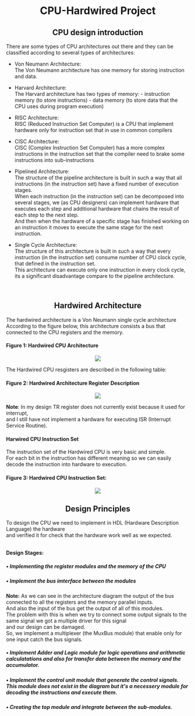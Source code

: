 # <h1 align = "center"> CPU-Hardwired Project </h1>

<h2 align="center"> CPU design introduction </h2>
There are some types of CPU architectures out there and they can be classified according to several types of architectures:

- <p>Von Neumann Architecture: <br>
  The Von Neumann architecture has one memory for storing instruction and data.</p>

- <p>Harvard Architecture: <br>
  The Harvard architecture has two types of memory:
  - instruction memory (to store instructions)
  - data memory (to store data that the CPU uses during program execution)</p>

- <p>RISC Architecture: <br>
  RISC (Reduced Instruction Set Computer) is a CPU that implement hardware only for instruction set that in use in common compilers</p>

- <p>CISC Architecture: <br>
  CISC (Complex Instruction Set Computer) has a more complex instructions in the instruction set that the compiler need to brake some instructions into sub-instructions</p>

- <p>Pipelined Architecture:<br>
  The structure of the pipeline architecture is built in such a way that all instructions (in the instruction set) have a fixed number of execution stages.<br>
  When each instruction (in the instruction set) can be decomposed into several stages, we (as CPU designers) can implement hardware that executes each step
  and additional hardware that chains the result of each step to the next step.<br>
  And then when the hardware of a specific stage has finished working on an instruction it moves to execute the same stage for the next instruction.</p>

- <p>Single Cycle Architecture:<br>
  The structure of this architecture is built in such a way that every instruction (in the instruction set) consume number of CPU clock cycle,<br>
  that defined in the instruction set.<br>
  This architecture can execute only one instruction in every clock cycle, its a significant disadvantage compare to the pipeline architecture.</p>
<br>
<h2 align="center"> Hardwired Architecture </h2>
<p> The hardwired architecture is a Von Neumann single cycle architecture <br>
    According to the figure below, this architecture consists a bus that connected to the CPU registers and the memory.
</p>

<h4> Figure 1: Hardwired CPU Architecture </h4>
<p align="center">
  <img src = "https://user-images.githubusercontent.com/83784945/216547132-5251203e-6bbb-49aa-9654-375c783f22f8.png">
</p>
<p>
  The Hardwired CPU resgisters are described in the following table:
</p>
  <h4> Figure 2: Hardwired Architecture Register Description </h4>
  <p align="center">
    <img src = "https://user-images.githubusercontent.com/83784945/216549701-817403f5-74ee-4af9-abc4-0747af7a78b7.png">
  </p>
  <b>Note</b>: In my design TR register does not currently exist because it used for interrupt,<br>
               and I still have not implement a hardware for executing ISR (Interrupt Service Routine).<br>
               
               
  <h4>Harwired CPU Instruction Set</h4>
  The instruction set of the Hardwired CPU is very basic and simple.<br>
  For each bit in the instruction has different meaning so we can easily decode the instruction into hardware to execution.<br>
  <h4>Figure 3: Hardwired CPU Instruction Set:</h4>
<p align="center">
  <img src="https://user-images.githubusercontent.com/83784945/216560999-e9491b71-3dec-4624-a2e8-84f47f6f6cea.png">
</p>

<h2 align = "center"> Design Principles </h2>
<p>
  To design the CPU we need to implement in HDL (Hardware Description Language) the hardware <br>
  and verified it for check that the hardware work well as we expected.<br><br>
</p>
  <b>Design Stages:</b><br>
<h5>&bull; Implementing the register modules and the memory of the CPU</h5>
<h5>&bull; Implement the bus imterface between the modules</h5>
  <b>Note:</b> As we can see in the architecture diagram the output of the bus connected to all the registers and the memory parallel inputs.<br>
  And also the input of the bus get the output of all of this modules.<br>
  The problem with this is when we try to connect some output signals to the same signal we got a multiple driver for this signal<br>
  and our design can be damaged.<br>
  So, we implement a multiplexer (the MuxBus module) that enable only for one input catch the bus signals.<br>
<h5>&bull; Implement Adder and Logic module for logic operations and arithmetic calculatations and also for transfer data between the memory and the accumulator.</h5>
<h5>&bull; Implement the control unit module that generate the control signals.<br>
  This module does not exist in the diagram but it's a necessery module for decoding the instructions and execute them.</h5>

<h5>&bull; Creating the top module and integrate between the sub-modules.</h5>

